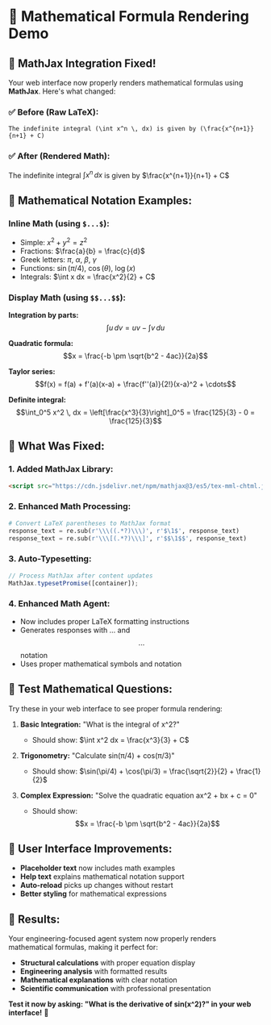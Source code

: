 # 📐 Mathematical Formula Rendering Demo

## 🚀 **MathJax Integration Fixed!**

Your web interface now properly renders mathematical formulas using **MathJax**. Here's what changed:

### **✅ Before (Raw LaTeX):**
```
The indefinite integral (\int x^n \, dx) is given by (\frac{x^{n+1}}{n+1} + C)
```

### **✅ After (Rendered Math):**
The indefinite integral $\int x^n \, dx$ is given by $\frac{x^{n+1}}{n+1} + C$

## 🧮 **Mathematical Notation Examples:**

### **Inline Math** (using `$...$`):
- Simple: $x^2 + y^2 = z^2$
- Fractions: $\frac{a}{b} = \frac{c}{d}$  
- Greek letters: $\pi$, $\alpha$, $\beta$, $\gamma$
- Functions: $\sin(\pi/4)$, $\cos(\theta)$, $\log(x)$
- Integrals: $\int x dx = \frac{x^2}{2} + C$

### **Display Math** (using `$$...$$`):

**Integration by parts:**
$$\int u \, dv = uv - \int v \, du$$

**Quadratic formula:**
$$x = \frac{-b \pm \sqrt{b^2 - 4ac}}{2a}$$

**Taylor series:**
$$f(x) = f(a) + f'(a)(x-a) + \frac{f''(a)}{2!}(x-a)^2 + \cdots$$

**Definite integral:**
$$\int_0^5 x^2 \, dx = \left[\frac{x^3}{3}\right]_0^5 = \frac{125}{3} - 0 = \frac{125}{3}$$

## 🔧 **What Was Fixed:**

### **1. Added MathJax Library:**
```html
<script src="https://cdn.jsdelivr.net/npm/mathjax@3/es5/tex-mml-chtml.js"></script>
```

### **2. Enhanced Math Processing:**
```python
# Convert LaTeX parentheses to MathJax format
response_text = re.sub(r'\\\((.*?)\\\)', r'$\1$', response_text)
response_text = re.sub(r'\\\[(.*?)\\\]', r'$$\1$$', response_text)
```

### **3. Auto-Typesetting:**
```javascript
// Process MathJax after content updates
MathJax.typesetPromise([container]);
```

### **4. Enhanced Math Agent:**
- Now includes proper LaTeX formatting instructions
- Generates responses with $...$ and $$...$$ notation
- Uses proper mathematical symbols and notation

## 🧪 **Test Mathematical Questions:**

Try these in your web interface to see proper formula rendering:

1. **Basic Integration:** "What is the integral of x^2?"
   - Should show: $\int x^2 dx = \frac{x^3}{3} + C$

2. **Trigonometry:** "Calculate sin(π/4) + cos(π/3)"
   - Should show: $\sin(\pi/4) + \cos(\pi/3) = \frac{\sqrt{2}}{2} + \frac{1}{2}$

3. **Complex Expression:** "Solve the quadratic equation ax^2 + bx + c = 0"
   - Should show: $$x = \frac{-b \pm \sqrt{b^2 - 4ac}}{2a}$$

## 📱 **User Interface Improvements:**

- **Placeholder text** now includes math examples
- **Help text** explains mathematical notation support
- **Auto-reload** picks up changes without restart
- **Better styling** for mathematical expressions

## 🎯 **Results:**

Your engineering-focused agent system now properly renders mathematical formulas, making it perfect for:

- **Structural calculations** with proper equation display
- **Engineering analysis** with formatted results  
- **Mathematical explanations** with clear notation
- **Scientific communication** with professional presentation

**Test it now by asking: "What is the derivative of sin(x^2)?" in your web interface!** 🚀